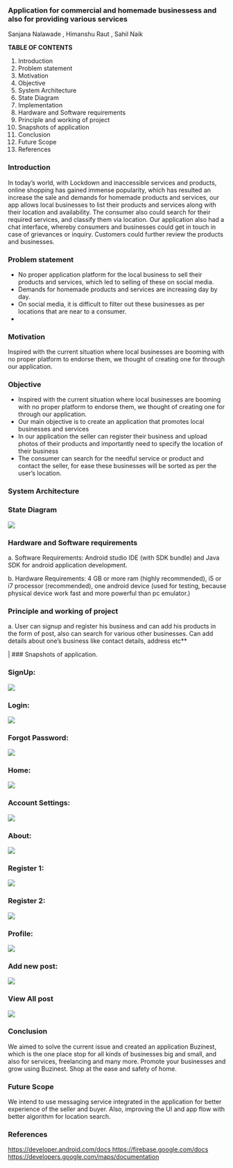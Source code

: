 ### Application for commercial and homemade businessess and also for providing various services
<p> Sanjana Nalawade , Himanshu Raut , Sahil Naik   </p>

**TABLE OF CONTENTS** 

<ol>
  <li> Introduction  </li>
 <li> Problem statement </li>
 <li> Motivation </li>
 <li> Objective </li>
 <li> System Architecture </li>
 <li> State Diagram </li>
 <li> Implementation</li>
 <li> Hardware and Software requirements </li>
 <li> Principle and working of project </li>
 <li> Snapshots of application </li>
 <li> Conclusion </li>
 <li> Future Scope</li>
 <li> References </li>
  </ol>
  
### Introduction

In today’s world, with Lockdown and inaccessible services and products, online shopping has gained immense popularity, which has resulted an increase the sale and  demands  for  homemade  products  and  services,  our  app  allows  local businesses  to  list  their  products  and  services  along  with  their  location  and availability.  The  consumer  also  could  search  for  their  required  services,  and classify them via location. Our application also had a chat interface, whereby consumers and businesses could get in touch in case of grievances or inquiry. Customers could further review the products and businesses. 

### Problem statement 

- No  proper  application  platform  for  the  local  business  to  sell  their products and services, which led to selling of these on social media.
- Demands for homemade products and services are increasing day by day.
- On  social  media,  it  is  difficult  to  filter  out  these  businesses  as  per locations that are near to a consumer.
- 
### Motivation

Inspired  with  the  current  situation  where  local  businesses  are booming with no proper platform to endorse them, we thought of creating one for through our application. 

### Objective
- Inspired with the current situation where local businesses are booming with no proper platform to endorse them, we thought of creating one for through our application. 
- Our  main  objective  is  to  create  an  application  that  promotes local businesses and services 
- In  our  application  the  seller  can  register  their  business  and upload photos of their products and importantly need to specify the location of their business 
- The consumer can search for the needful service or product and contact the seller, for ease these businesses will be sorted as per the user’s location. 

### System Architecture

###  State Diagram

![](Aspose.Words.c96c2f13-4b36-40db-86b0-cc3448d4797f.002.png)


  ### Hardware and Software requirements
</p><p>a. Software  Requirements:  Android  studio  IDE  (with  SDK bundle)  and  Java  SDK  for  android  application development. </p>
<p>b. Hardware  Requirements:   4  GB  or  more  ram  (highly recommended),  i5  or  i7  processor (recommended),  one android device (used for testing, because physical device work fast and more powerful than pc emulator.) </p>

### Principle and working of project
<p>a. User can signup and register his business and can add his products in the form of post, also can search for various other businesses. Can add details about one’s business like contact details, address etc** </p>|
### Snapshots of application.

### SignUp:   

![](Aspose.Words.c96c2f13-4b36-40db-86b0-cc3448d4797f.004.png) 

### Login:
![](Aspose.Words.c96c2f13-4b36-40db-86b0-cc3448d4797f.005.png)

### Forgot Password:
![](Aspose.Words.c96c2f13-4b36-40db-86b0-cc3448d4797f.006.png)

###  Home:   

![](Aspose.Words.c96c2f13-4b36-40db-86b0-cc3448d4797f.007.jpeg)

 ### Account Settings:
 ![](Aspose.Words.c96c2f13-4b36-40db-86b0-cc3448d4797f.008.jpeg)
 
 ### About:
 ![](Aspose.Words.c96c2f13-4b36-40db-86b0-cc3448d4797f.009.jpeg)

### Register 1:    

![](Aspose.Words.c96c2f13-4b36-40db-86b0-cc3448d4797f.010.png)

### Register 2:
![](Aspose.Words.c96c2f13-4b36-40db-86b0-cc3448d4797f.011.png)

### Profile:
![](Aspose.Words.c96c2f13-4b36-40db-86b0-cc3448d4797f.012.png)

### Add new post: 

![](Aspose.Words.c96c2f13-4b36-40db-86b0-cc3448d4797f.013.jpeg)

### View All post  
![](Aspose.Words.c96c2f13-4b36-40db-86b0-cc3448d4797f.014.jpeg)

### Conclusion  

We aimed to solve the current issue and created an application Buzinest, which is the one place stop for all kinds of businesses big and small, and also for services, freelancing and many more. Promote your businesses and grow using Buzinest. Shop at the ease and safety of home.  

### Future Scope

We intend to use messaging service integrated in the application for better experience of the seller and buyer. Also, improving the UI and app flow with better algorithm for location search.  

### References

[https://developer.android.com/docs ](https://developer.android.com/docs)[https://firebase.google.com/docs ](https://firebase.google.com/docs)[https://developers.google.com/maps/documentation ](https://developers.google.com/maps/documentation)
